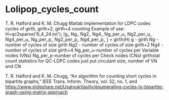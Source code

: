 # Lolipop_cycles_count
T. R. Halford and K. M. Chugg Matlab implementation for LDPC codes cycles of girth, girth+2, girth+4 counting
Example of use:
H=qc2sparse('6_4_24.txt');
[g_ Ng_ Ng2_ Ng4_ Ng_per_u_ Ng2_per_u_ Ng4_per_u_ Ng_per_p_ Ng2_per_p_ Ng4_per_p_ ] = girth(H) 
g - girth
Ng - number of cycles of size girth
Ng2 - number of cycles of size girth+2
Ng4 - number of cycles of size girth+4
Ng_per_u-number of cycles per Variable nodes (VNs)
Ng_per_p-number of cycles per Check nodes (CNs)
girthstat count statistics for QC-LDPC codes
just put circulant size, number of VN and CN

T. R. Halford and K. M. Chugg, “An algorithm for counting short cycles in bipartite graphs,” IEEE Trans. Inform. Theory,
vol. 52, no. 1, and
https://www.slideshare.net/UsatyukVasiliy/enumerating-cycles-in-bipartite-graph-using-matrix-approach
